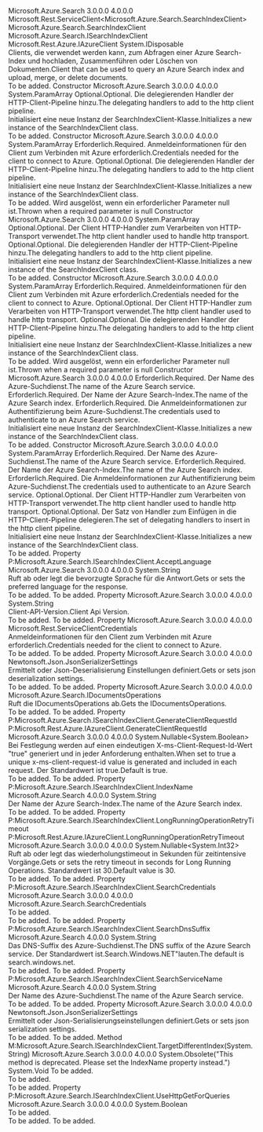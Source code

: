 <Type Name="SearchIndexClient" FullName="Microsoft.Azure.Search.SearchIndexClient">
  <TypeSignature Language="C#" Value="public class SearchIndexClient : Microsoft.Rest.ServiceClient&lt;Microsoft.Azure.Search.SearchIndexClient&gt;, IDisposable, Microsoft.Azure.Search.ISearchIndexClient, Microsoft.Rest.Azure.IAzureClient" />
  <TypeSignature Language="ILAsm" Value=".class public auto ansi beforefieldinit SearchIndexClient extends Microsoft.Rest.ServiceClient`1&lt;class Microsoft.Azure.Search.SearchIndexClient&gt; implements class Microsoft.Azure.Search.ISearchIndexClient, class Microsoft.Rest.Azure.IAzureClient, class System.IDisposable" />
  <TypeSignature Language="DocId" Value="T:Microsoft.Azure.Search.SearchIndexClient" />
  <TypeSignature Language="VB.NET" Value="Public Class SearchIndexClient&#xA;Inherits ServiceClient(Of SearchIndexClient)&#xA;Implements IAzureClient, IDisposable, ISearchIndexClient" />
  <TypeSignature Language="F#" Value="type SearchIndexClient = class&#xA;    inherit ServiceClient&lt;SearchIndexClient&gt;&#xA;    interface ISearchIndexClient&#xA;    interface IDisposable&#xA;    interface IAzureClient" />
  <AssemblyInfo>
    <AssemblyName>Microsoft.Azure.Search</AssemblyName>
    <AssemblyVersion>3.0.0.0</AssemblyVersion>
    <AssemblyVersion>4.0.0.0</AssemblyVersion>
  </AssemblyInfo>
  <Base>
    <BaseTypeName>Microsoft.Rest.ServiceClient&lt;Microsoft.Azure.Search.SearchIndexClient&gt;</BaseTypeName>
    <BaseTypeArguments>
      <BaseTypeArgument TypeParamName="!0">Microsoft.Azure.Search.SearchIndexClient</BaseTypeArgument>
    </BaseTypeArguments>
  </Base>
  <Interfaces>
    <Interface>
      <InterfaceName>Microsoft.Azure.Search.ISearchIndexClient</InterfaceName>
    </Interface>
    <Interface>
      <InterfaceName>Microsoft.Rest.Azure.IAzureClient</InterfaceName>
    </Interface>
    <Interface>
      <InterfaceName>System.IDisposable</InterfaceName>
    </Interface>
  </Interfaces>
  <Docs>
    <summary>
            <span data-ttu-id="c47ed-101">Clients, die verwendet werden kann, zum Abfragen einer Azure Search-Index und hochladen, Zusammenführen oder Löschen von Dokumenten.</span><span class="sxs-lookup"><span data-stu-id="c47ed-101">Client that can be used to query an Azure Search index and upload, merge, or delete documents.</span></span>
            </summary>
    <remarks>To be added.</remarks>
  </Docs>
  <Members>
    <Member MemberName=".ctor">
      <MemberSignature Language="C#" Value="protected SearchIndexClient (params System.Net.Http.DelegatingHandler[] handlers);" />
      <MemberSignature Language="ILAsm" Value=".method familyhidebysig specialname rtspecialname instance void .ctor(class System.Net.Http.DelegatingHandler[] handlers) cil managed" />
      <MemberSignature Language="DocId" Value="M:Microsoft.Azure.Search.SearchIndexClient.#ctor(System.Net.Http.DelegatingHandler[])" />
      <MemberSignature Language="VB.NET" Value="Protected Sub New (ParamArray handlers As DelegatingHandler())" />
      <MemberSignature Language="F#" Value="new Microsoft.Azure.Search.SearchIndexClient : System.Net.Http.DelegatingHandler[] -&gt; Microsoft.Azure.Search.SearchIndexClient" Usage="new Microsoft.Azure.Search.SearchIndexClient handlers" />
      <MemberType>Constructor</MemberType>
      <AssemblyInfo>
        <AssemblyName>Microsoft.Azure.Search</AssemblyName>
        <AssemblyVersion>3.0.0.0</AssemblyVersion>
        <AssemblyVersion>4.0.0.0</AssemblyVersion>
      </AssemblyInfo>
      <Parameters>
        <Parameter Name="handlers" Type="System.Net.Http.DelegatingHandler[]">
          <Attributes>
            <Attribute>
              <AttributeName>System.ParamArray</AttributeName>
            </Attribute>
          </Attributes>
        </Parameter>
      </Parameters>
      <Docs>
        <param name="handlers">
            <span data-ttu-id="c47ed-102">Optional.</span><span class="sxs-lookup"><span data-stu-id="c47ed-102">Optional.</span></span> <span data-ttu-id="c47ed-103">Die delegierenden Handler der HTTP-Client-Pipeline hinzu.</span><span class="sxs-lookup"><span data-stu-id="c47ed-103">The delegating handlers to add to the http client pipeline.</span></span>
            </param>
        <summary>
            <span data-ttu-id="c47ed-104">Initialisiert eine neue Instanz der SearchIndexClient-Klasse.</span><span class="sxs-lookup"><span data-stu-id="c47ed-104">Initializes a new instance of the SearchIndexClient class.</span></span>
            </summary>
        <remarks>To be added.</remarks>
      </Docs>
    </Member>
    <Member MemberName=".ctor">
      <MemberSignature Language="C#" Value="public SearchIndexClient (Microsoft.Rest.ServiceClientCredentials credentials, params System.Net.Http.DelegatingHandler[] handlers);" />
      <MemberSignature Language="ILAsm" Value=".method public hidebysig specialname rtspecialname instance void .ctor(class Microsoft.Rest.ServiceClientCredentials credentials, class System.Net.Http.DelegatingHandler[] handlers) cil managed" />
      <MemberSignature Language="DocId" Value="M:Microsoft.Azure.Search.SearchIndexClient.#ctor(Microsoft.Rest.ServiceClientCredentials,System.Net.Http.DelegatingHandler[])" />
      <MemberSignature Language="VB.NET" Value="Public Sub New (credentials As ServiceClientCredentials, ParamArray handlers As DelegatingHandler())" />
      <MemberSignature Language="F#" Value="new Microsoft.Azure.Search.SearchIndexClient : Microsoft.Rest.ServiceClientCredentials * System.Net.Http.DelegatingHandler[] -&gt; Microsoft.Azure.Search.SearchIndexClient" Usage="new Microsoft.Azure.Search.SearchIndexClient (credentials, handlers)" />
      <MemberType>Constructor</MemberType>
      <AssemblyInfo>
        <AssemblyName>Microsoft.Azure.Search</AssemblyName>
        <AssemblyVersion>3.0.0.0</AssemblyVersion>
        <AssemblyVersion>4.0.0.0</AssemblyVersion>
      </AssemblyInfo>
      <Parameters>
        <Parameter Name="credentials" Type="Microsoft.Rest.ServiceClientCredentials" />
        <Parameter Name="handlers" Type="System.Net.Http.DelegatingHandler[]">
          <Attributes>
            <Attribute>
              <AttributeName>System.ParamArray</AttributeName>
            </Attribute>
          </Attributes>
        </Parameter>
      </Parameters>
      <Docs>
        <param name="credentials">
            <span data-ttu-id="c47ed-105">Erforderlich.</span><span class="sxs-lookup"><span data-stu-id="c47ed-105">Required.</span></span> <span data-ttu-id="c47ed-106">Anmeldeinformationen für den Client zum Verbinden mit Azure erforderlich.</span><span class="sxs-lookup"><span data-stu-id="c47ed-106">Credentials needed for the client to connect to Azure.</span></span>
            </param>
        <param name="handlers">
            <span data-ttu-id="c47ed-107">Optional.</span><span class="sxs-lookup"><span data-stu-id="c47ed-107">Optional.</span></span> <span data-ttu-id="c47ed-108">Die delegierenden Handler der HTTP-Client-Pipeline hinzu.</span><span class="sxs-lookup"><span data-stu-id="c47ed-108">The delegating handlers to add to the http client pipeline.</span></span>
            </param>
        <summary>
            <span data-ttu-id="c47ed-109">Initialisiert eine neue Instanz der SearchIndexClient-Klasse.</span><span class="sxs-lookup"><span data-stu-id="c47ed-109">Initializes a new instance of the SearchIndexClient class.</span></span>
            </summary>
        <remarks>To be added.</remarks>
        <exception cref="T:System.ArgumentNullException">
            <span data-ttu-id="c47ed-110">Wird ausgelöst, wenn ein erforderlicher Parameter null ist.</span><span class="sxs-lookup"><span data-stu-id="c47ed-110">Thrown when a required parameter is null</span></span>
            </exception>
      </Docs>
    </Member>
    <Member MemberName=".ctor">
      <MemberSignature Language="C#" Value="protected SearchIndexClient (System.Net.Http.HttpClientHandler rootHandler, params System.Net.Http.DelegatingHandler[] handlers);" />
      <MemberSignature Language="ILAsm" Value=".method familyhidebysig specialname rtspecialname instance void .ctor(class System.Net.Http.HttpClientHandler rootHandler, class System.Net.Http.DelegatingHandler[] handlers) cil managed" />
      <MemberSignature Language="DocId" Value="M:Microsoft.Azure.Search.SearchIndexClient.#ctor(System.Net.Http.HttpClientHandler,System.Net.Http.DelegatingHandler[])" />
      <MemberSignature Language="VB.NET" Value="Protected Sub New (rootHandler As HttpClientHandler, ParamArray handlers As DelegatingHandler())" />
      <MemberSignature Language="F#" Value="new Microsoft.Azure.Search.SearchIndexClient : System.Net.Http.HttpClientHandler * System.Net.Http.DelegatingHandler[] -&gt; Microsoft.Azure.Search.SearchIndexClient" Usage="new Microsoft.Azure.Search.SearchIndexClient (rootHandler, handlers)" />
      <MemberType>Constructor</MemberType>
      <AssemblyInfo>
        <AssemblyName>Microsoft.Azure.Search</AssemblyName>
        <AssemblyVersion>3.0.0.0</AssemblyVersion>
        <AssemblyVersion>4.0.0.0</AssemblyVersion>
      </AssemblyInfo>
      <Parameters>
        <Parameter Name="rootHandler" Type="System.Net.Http.HttpClientHandler" />
        <Parameter Name="handlers" Type="System.Net.Http.DelegatingHandler[]">
          <Attributes>
            <Attribute>
              <AttributeName>System.ParamArray</AttributeName>
            </Attribute>
          </Attributes>
        </Parameter>
      </Parameters>
      <Docs>
        <param name="rootHandler">
            <span data-ttu-id="c47ed-111">Optional.</span><span class="sxs-lookup"><span data-stu-id="c47ed-111">Optional.</span></span> <span data-ttu-id="c47ed-112">Der Client HTTP-Handler zum Verarbeiten von HTTP-Transport verwendet.</span><span class="sxs-lookup"><span data-stu-id="c47ed-112">The http client handler used to handle http transport.</span></span>
            </param>
        <param name="handlers">
            <span data-ttu-id="c47ed-113">Optional.</span><span class="sxs-lookup"><span data-stu-id="c47ed-113">Optional.</span></span> <span data-ttu-id="c47ed-114">Die delegierenden Handler der HTTP-Client-Pipeline hinzu.</span><span class="sxs-lookup"><span data-stu-id="c47ed-114">The delegating handlers to add to the http client pipeline.</span></span>
            </param>
        <summary>
            <span data-ttu-id="c47ed-115">Initialisiert eine neue Instanz der SearchIndexClient-Klasse.</span><span class="sxs-lookup"><span data-stu-id="c47ed-115">Initializes a new instance of the SearchIndexClient class.</span></span>
            </summary>
        <remarks>To be added.</remarks>
      </Docs>
    </Member>
    <Member MemberName=".ctor">
      <MemberSignature Language="C#" Value="public SearchIndexClient (Microsoft.Rest.ServiceClientCredentials credentials, System.Net.Http.HttpClientHandler rootHandler, params System.Net.Http.DelegatingHandler[] handlers);" />
      <MemberSignature Language="ILAsm" Value=".method public hidebysig specialname rtspecialname instance void .ctor(class Microsoft.Rest.ServiceClientCredentials credentials, class System.Net.Http.HttpClientHandler rootHandler, class System.Net.Http.DelegatingHandler[] handlers) cil managed" />
      <MemberSignature Language="DocId" Value="M:Microsoft.Azure.Search.SearchIndexClient.#ctor(Microsoft.Rest.ServiceClientCredentials,System.Net.Http.HttpClientHandler,System.Net.Http.DelegatingHandler[])" />
      <MemberSignature Language="VB.NET" Value="Public Sub New (credentials As ServiceClientCredentials, rootHandler As HttpClientHandler, ParamArray handlers As DelegatingHandler())" />
      <MemberSignature Language="F#" Value="new Microsoft.Azure.Search.SearchIndexClient : Microsoft.Rest.ServiceClientCredentials * System.Net.Http.HttpClientHandler * System.Net.Http.DelegatingHandler[] -&gt; Microsoft.Azure.Search.SearchIndexClient" Usage="new Microsoft.Azure.Search.SearchIndexClient (credentials, rootHandler, handlers)" />
      <MemberType>Constructor</MemberType>
      <AssemblyInfo>
        <AssemblyName>Microsoft.Azure.Search</AssemblyName>
        <AssemblyVersion>3.0.0.0</AssemblyVersion>
        <AssemblyVersion>4.0.0.0</AssemblyVersion>
      </AssemblyInfo>
      <Parameters>
        <Parameter Name="credentials" Type="Microsoft.Rest.ServiceClientCredentials" />
        <Parameter Name="rootHandler" Type="System.Net.Http.HttpClientHandler" />
        <Parameter Name="handlers" Type="System.Net.Http.DelegatingHandler[]">
          <Attributes>
            <Attribute>
              <AttributeName>System.ParamArray</AttributeName>
            </Attribute>
          </Attributes>
        </Parameter>
      </Parameters>
      <Docs>
        <param name="credentials">
            <span data-ttu-id="c47ed-116">Erforderlich.</span><span class="sxs-lookup"><span data-stu-id="c47ed-116">Required.</span></span> <span data-ttu-id="c47ed-117">Anmeldeinformationen für den Client zum Verbinden mit Azure erforderlich.</span><span class="sxs-lookup"><span data-stu-id="c47ed-117">Credentials needed for the client to connect to Azure.</span></span>
            </param>
        <param name="rootHandler">
            <span data-ttu-id="c47ed-118">Optional.</span><span class="sxs-lookup"><span data-stu-id="c47ed-118">Optional.</span></span> <span data-ttu-id="c47ed-119">Der Client HTTP-Handler zum Verarbeiten von HTTP-Transport verwendet.</span><span class="sxs-lookup"><span data-stu-id="c47ed-119">The http client handler used to handle http transport.</span></span>
            </param>
        <param name="handlers">
            <span data-ttu-id="c47ed-120">Optional.</span><span class="sxs-lookup"><span data-stu-id="c47ed-120">Optional.</span></span> <span data-ttu-id="c47ed-121">Die delegierenden Handler der HTTP-Client-Pipeline hinzu.</span><span class="sxs-lookup"><span data-stu-id="c47ed-121">The delegating handlers to add to the http client pipeline.</span></span>
            </param>
        <summary>
            <span data-ttu-id="c47ed-122">Initialisiert eine neue Instanz der SearchIndexClient-Klasse.</span><span class="sxs-lookup"><span data-stu-id="c47ed-122">Initializes a new instance of the SearchIndexClient class.</span></span>
            </summary>
        <remarks>To be added.</remarks>
        <exception cref="T:System.ArgumentNullException">
            <span data-ttu-id="c47ed-123">Wird ausgelöst, wenn ein erforderlicher Parameter null ist.</span><span class="sxs-lookup"><span data-stu-id="c47ed-123">Thrown when a required parameter is null</span></span>
            </exception>
      </Docs>
    </Member>
    <Member MemberName=".ctor">
      <MemberSignature Language="C#" Value="public SearchIndexClient (string searchServiceName, string indexName, Microsoft.Azure.Search.SearchCredentials credentials);" />
      <MemberSignature Language="ILAsm" Value=".method public hidebysig specialname rtspecialname instance void .ctor(string searchServiceName, string indexName, class Microsoft.Azure.Search.SearchCredentials credentials) cil managed" />
      <MemberSignature Language="DocId" Value="M:Microsoft.Azure.Search.SearchIndexClient.#ctor(System.String,System.String,Microsoft.Azure.Search.SearchCredentials)" />
      <MemberSignature Language="VB.NET" Value="Public Sub New (searchServiceName As String, indexName As String, credentials As SearchCredentials)" />
      <MemberSignature Language="F#" Value="new Microsoft.Azure.Search.SearchIndexClient : string * string * Microsoft.Azure.Search.SearchCredentials -&gt; Microsoft.Azure.Search.SearchIndexClient" Usage="new Microsoft.Azure.Search.SearchIndexClient (searchServiceName, indexName, credentials)" />
      <MemberType>Constructor</MemberType>
      <AssemblyInfo>
        <AssemblyName>Microsoft.Azure.Search</AssemblyName>
        <AssemblyVersion>3.0.0.0</AssemblyVersion>
        <AssemblyVersion>4.0.0.0</AssemblyVersion>
      </AssemblyInfo>
      <Parameters>
        <Parameter Name="searchServiceName" Type="System.String" />
        <Parameter Name="indexName" Type="System.String" />
        <Parameter Name="credentials" Type="Microsoft.Azure.Search.SearchCredentials" />
      </Parameters>
      <Docs>
        <param name="searchServiceName"><span data-ttu-id="c47ed-124">Erforderlich.</span><span class="sxs-lookup"><span data-stu-id="c47ed-124">Required.</span></span> <span data-ttu-id="c47ed-125">Der Name des Azure-Suchdienst.</span><span class="sxs-lookup"><span data-stu-id="c47ed-125">The name of the Azure Search service.</span></span></param>
        <param name="indexName"><span data-ttu-id="c47ed-126">Erforderlich.</span><span class="sxs-lookup"><span data-stu-id="c47ed-126">Required.</span></span> <span data-ttu-id="c47ed-127">Der Name der Azure Search-Index.</span><span class="sxs-lookup"><span data-stu-id="c47ed-127">The name of the Azure Search index.</span></span></param>
        <param name="credentials"><span data-ttu-id="c47ed-128">Erforderlich.</span><span class="sxs-lookup"><span data-stu-id="c47ed-128">Required.</span></span> <span data-ttu-id="c47ed-129">Die Anmeldeinformationen zur Authentifizierung beim Azure-Suchdienst.</span><span class="sxs-lookup"><span data-stu-id="c47ed-129">The credentials used to authenticate to an Azure Search service.</span></span>
            <see href="https://docs.microsoft.com/rest/api/searchservice/" /></param>
        <summary>
            <span data-ttu-id="c47ed-130">Initialisiert eine neue Instanz der SearchIndexClient-Klasse.</span><span class="sxs-lookup"><span data-stu-id="c47ed-130">Initializes a new instance of the SearchIndexClient class.</span></span>
            </summary>
        <remarks>To be added.</remarks>
      </Docs>
    </Member>
    <Member MemberName=".ctor">
      <MemberSignature Language="C#" Value="public SearchIndexClient (string searchServiceName, string indexName, Microsoft.Azure.Search.SearchCredentials credentials, System.Net.Http.HttpClientHandler rootHandler, params System.Net.Http.DelegatingHandler[] handlers);" />
      <MemberSignature Language="ILAsm" Value=".method public hidebysig specialname rtspecialname instance void .ctor(string searchServiceName, string indexName, class Microsoft.Azure.Search.SearchCredentials credentials, class System.Net.Http.HttpClientHandler rootHandler, class System.Net.Http.DelegatingHandler[] handlers) cil managed" />
      <MemberSignature Language="DocId" Value="M:Microsoft.Azure.Search.SearchIndexClient.#ctor(System.String,System.String,Microsoft.Azure.Search.SearchCredentials,System.Net.Http.HttpClientHandler,System.Net.Http.DelegatingHandler[])" />
      <MemberSignature Language="VB.NET" Value="Public Sub New (searchServiceName As String, indexName As String, credentials As SearchCredentials, rootHandler As HttpClientHandler, ParamArray handlers As DelegatingHandler())" />
      <MemberSignature Language="F#" Value="new Microsoft.Azure.Search.SearchIndexClient : string * string * Microsoft.Azure.Search.SearchCredentials * System.Net.Http.HttpClientHandler * System.Net.Http.DelegatingHandler[] -&gt; Microsoft.Azure.Search.SearchIndexClient" Usage="new Microsoft.Azure.Search.SearchIndexClient (searchServiceName, indexName, credentials, rootHandler, handlers)" />
      <MemberType>Constructor</MemberType>
      <AssemblyInfo>
        <AssemblyName>Microsoft.Azure.Search</AssemblyName>
        <AssemblyVersion>3.0.0.0</AssemblyVersion>
        <AssemblyVersion>4.0.0.0</AssemblyVersion>
      </AssemblyInfo>
      <Parameters>
        <Parameter Name="searchServiceName" Type="System.String" />
        <Parameter Name="indexName" Type="System.String" />
        <Parameter Name="credentials" Type="Microsoft.Azure.Search.SearchCredentials" />
        <Parameter Name="rootHandler" Type="System.Net.Http.HttpClientHandler" />
        <Parameter Name="handlers" Type="System.Net.Http.DelegatingHandler[]">
          <Attributes>
            <Attribute>
              <AttributeName>System.ParamArray</AttributeName>
            </Attribute>
          </Attributes>
        </Parameter>
      </Parameters>
      <Docs>
        <param name="searchServiceName"><span data-ttu-id="c47ed-131">Erforderlich.</span><span class="sxs-lookup"><span data-stu-id="c47ed-131">Required.</span></span> <span data-ttu-id="c47ed-132">Der Name des Azure-Suchdienst.</span><span class="sxs-lookup"><span data-stu-id="c47ed-132">The name of the Azure Search service.</span></span></param>
        <param name="indexName"><span data-ttu-id="c47ed-133">Erforderlich.</span><span class="sxs-lookup"><span data-stu-id="c47ed-133">Required.</span></span> <span data-ttu-id="c47ed-134">Der Name der Azure Search-Index.</span><span class="sxs-lookup"><span data-stu-id="c47ed-134">The name of the Azure Search index.</span></span></param>
        <param name="credentials"><span data-ttu-id="c47ed-135">Erforderlich.</span><span class="sxs-lookup"><span data-stu-id="c47ed-135">Required.</span></span> <span data-ttu-id="c47ed-136">Die Anmeldeinformationen zur Authentifizierung beim Azure-Suchdienst.</span><span class="sxs-lookup"><span data-stu-id="c47ed-136">The credentials used to authenticate to an Azure Search service.</span></span>
            <see href="https://docs.microsoft.com/rest/api/searchservice/" /></param>
        <param name="rootHandler">
            <span data-ttu-id="c47ed-137">Optional.</span><span class="sxs-lookup"><span data-stu-id="c47ed-137">Optional.</span></span> <span data-ttu-id="c47ed-138">Der Client HTTP-Handler zum Verarbeiten von HTTP-Transport verwendet.</span><span class="sxs-lookup"><span data-stu-id="c47ed-138">The http client handler used to handle http transport.</span></span>
            </param>
        <param name="handlers">
            <span data-ttu-id="c47ed-139">Optional.</span><span class="sxs-lookup"><span data-stu-id="c47ed-139">Optional.</span></span> <span data-ttu-id="c47ed-140">Der Satz von Handler zum Einfügen in die HTTP-Client-Pipeline delegieren.</span><span class="sxs-lookup"><span data-stu-id="c47ed-140">The set of delegating handlers to insert in the http client pipeline.</span></span>
            </param>
        <summary>
            <span data-ttu-id="c47ed-141">Initialisiert eine neue Instanz der SearchIndexClient-Klasse.</span><span class="sxs-lookup"><span data-stu-id="c47ed-141">Initializes a new instance of the SearchIndexClient class.</span></span>
            </summary>
        <remarks>To be added.</remarks>
      </Docs>
    </Member>
    <Member MemberName="AcceptLanguage">
      <MemberSignature Language="C#" Value="public string AcceptLanguage { get; set; }" />
      <MemberSignature Language="ILAsm" Value=".property instance string AcceptLanguage" />
      <MemberSignature Language="DocId" Value="P:Microsoft.Azure.Search.SearchIndexClient.AcceptLanguage" />
      <MemberSignature Language="VB.NET" Value="Public Property AcceptLanguage As String" />
      <MemberSignature Language="F#" Value="member this.AcceptLanguage : string with get, set" Usage="Microsoft.Azure.Search.SearchIndexClient.AcceptLanguage" />
      <MemberType>Property</MemberType>
      <Implements>
        <InterfaceMember>P:Microsoft.Azure.Search.ISearchIndexClient.AcceptLanguage</InterfaceMember>
      </Implements>
      <AssemblyInfo>
        <AssemblyName>Microsoft.Azure.Search</AssemblyName>
        <AssemblyVersion>3.0.0.0</AssemblyVersion>
        <AssemblyVersion>4.0.0.0</AssemblyVersion>
      </AssemblyInfo>
      <ReturnValue>
        <ReturnType>System.String</ReturnType>
      </ReturnValue>
      <Docs>
        <summary>
            <span data-ttu-id="c47ed-142">Ruft ab oder legt die bevorzugte Sprache für die Antwort.</span><span class="sxs-lookup"><span data-stu-id="c47ed-142">Gets or sets the preferred language for the response.</span></span>
            </summary>
        <value>To be added.</value>
        <remarks>To be added.</remarks>
      </Docs>
    </Member>
    <Member MemberName="ApiVersion">
      <MemberSignature Language="C#" Value="public string ApiVersion { get; }" />
      <MemberSignature Language="ILAsm" Value=".property instance string ApiVersion" />
      <MemberSignature Language="DocId" Value="P:Microsoft.Azure.Search.SearchIndexClient.ApiVersion" />
      <MemberSignature Language="VB.NET" Value="Public ReadOnly Property ApiVersion As String" />
      <MemberSignature Language="F#" Value="member this.ApiVersion : string" Usage="Microsoft.Azure.Search.SearchIndexClient.ApiVersion" />
      <MemberType>Property</MemberType>
      <AssemblyInfo>
        <AssemblyName>Microsoft.Azure.Search</AssemblyName>
        <AssemblyVersion>3.0.0.0</AssemblyVersion>
        <AssemblyVersion>4.0.0.0</AssemblyVersion>
      </AssemblyInfo>
      <ReturnValue>
        <ReturnType>System.String</ReturnType>
      </ReturnValue>
      <Docs>
        <summary>
            <span data-ttu-id="c47ed-143">Client-API-Version.</span><span class="sxs-lookup"><span data-stu-id="c47ed-143">Client Api Version.</span></span>
            </summary>
        <value>To be added.</value>
        <remarks>To be added.</remarks>
      </Docs>
    </Member>
    <Member MemberName="Credentials">
      <MemberSignature Language="C#" Value="public Microsoft.Rest.ServiceClientCredentials Credentials { get; }" />
      <MemberSignature Language="ILAsm" Value=".property instance class Microsoft.Rest.ServiceClientCredentials Credentials" />
      <MemberSignature Language="DocId" Value="P:Microsoft.Azure.Search.SearchIndexClient.Credentials" />
      <MemberSignature Language="VB.NET" Value="Public ReadOnly Property Credentials As ServiceClientCredentials" />
      <MemberSignature Language="F#" Value="member this.Credentials : Microsoft.Rest.ServiceClientCredentials" Usage="Microsoft.Azure.Search.SearchIndexClient.Credentials" />
      <MemberType>Property</MemberType>
      <AssemblyInfo>
        <AssemblyName>Microsoft.Azure.Search</AssemblyName>
        <AssemblyVersion>3.0.0.0</AssemblyVersion>
        <AssemblyVersion>4.0.0.0</AssemblyVersion>
      </AssemblyInfo>
      <ReturnValue>
        <ReturnType>Microsoft.Rest.ServiceClientCredentials</ReturnType>
      </ReturnValue>
      <Docs>
        <summary>
            <span data-ttu-id="c47ed-144">Anmeldeinformationen für den Client zum Verbinden mit Azure erforderlich.</span><span class="sxs-lookup"><span data-stu-id="c47ed-144">Credentials needed for the client to connect to Azure.</span></span>
            </summary>
        <value>To be added.</value>
        <remarks>To be added.</remarks>
      </Docs>
    </Member>
    <Member MemberName="DeserializationSettings">
      <MemberSignature Language="C#" Value="public Newtonsoft.Json.JsonSerializerSettings DeserializationSettings { get; }" />
      <MemberSignature Language="ILAsm" Value=".property instance class Newtonsoft.Json.JsonSerializerSettings DeserializationSettings" />
      <MemberSignature Language="DocId" Value="P:Microsoft.Azure.Search.SearchIndexClient.DeserializationSettings" />
      <MemberSignature Language="VB.NET" Value="Public ReadOnly Property DeserializationSettings As JsonSerializerSettings" />
      <MemberSignature Language="F#" Value="member this.DeserializationSettings : Newtonsoft.Json.JsonSerializerSettings" Usage="Microsoft.Azure.Search.SearchIndexClient.DeserializationSettings" />
      <MemberType>Property</MemberType>
      <AssemblyInfo>
        <AssemblyName>Microsoft.Azure.Search</AssemblyName>
        <AssemblyVersion>3.0.0.0</AssemblyVersion>
        <AssemblyVersion>4.0.0.0</AssemblyVersion>
      </AssemblyInfo>
      <ReturnValue>
        <ReturnType>Newtonsoft.Json.JsonSerializerSettings</ReturnType>
      </ReturnValue>
      <Docs>
        <summary>
            <span data-ttu-id="c47ed-145">Ermittelt oder Json-Deserialisierung Einstellungen definiert.</span><span class="sxs-lookup"><span data-stu-id="c47ed-145">Gets or sets json deserialization settings.</span></span>
            </summary>
        <value>To be added.</value>
        <remarks>To be added.</remarks>
      </Docs>
    </Member>
    <Member MemberName="Documents">
      <MemberSignature Language="C#" Value="public Microsoft.Azure.Search.IDocumentsOperations Documents { get; }" />
      <MemberSignature Language="ILAsm" Value=".property instance class Microsoft.Azure.Search.IDocumentsOperations Documents" />
      <MemberSignature Language="DocId" Value="P:Microsoft.Azure.Search.SearchIndexClient.Documents" />
      <MemberSignature Language="VB.NET" Value="Public ReadOnly Property Documents As IDocumentsOperations" />
      <MemberSignature Language="F#" Value="member this.Documents : Microsoft.Azure.Search.IDocumentsOperations" Usage="Microsoft.Azure.Search.SearchIndexClient.Documents" />
      <MemberType>Property</MemberType>
      <AssemblyInfo>
        <AssemblyName>Microsoft.Azure.Search</AssemblyName>
        <AssemblyVersion>3.0.0.0</AssemblyVersion>
        <AssemblyVersion>4.0.0.0</AssemblyVersion>
      </AssemblyInfo>
      <ReturnValue>
        <ReturnType>Microsoft.Azure.Search.IDocumentsOperations</ReturnType>
      </ReturnValue>
      <Docs>
        <summary>
            <span data-ttu-id="c47ed-146">Ruft die IDocumentsOperations ab.</span><span class="sxs-lookup"><span data-stu-id="c47ed-146">Gets the IDocumentsOperations.</span></span>
            </summary>
        <value>To be added.</value>
        <remarks>To be added.</remarks>
      </Docs>
    </Member>
    <Member MemberName="GenerateClientRequestId">
      <MemberSignature Language="C#" Value="public Nullable&lt;bool&gt; GenerateClientRequestId { get; set; }" />
      <MemberSignature Language="ILAsm" Value=".property instance valuetype System.Nullable`1&lt;bool&gt; GenerateClientRequestId" />
      <MemberSignature Language="DocId" Value="P:Microsoft.Azure.Search.SearchIndexClient.GenerateClientRequestId" />
      <MemberSignature Language="VB.NET" Value="Public Property GenerateClientRequestId As Nullable(Of Boolean)" />
      <MemberSignature Language="F#" Value="member this.GenerateClientRequestId : Nullable&lt;bool&gt; with get, set" Usage="Microsoft.Azure.Search.SearchIndexClient.GenerateClientRequestId" />
      <MemberType>Property</MemberType>
      <Implements>
        <InterfaceMember>P:Microsoft.Azure.Search.ISearchIndexClient.GenerateClientRequestId</InterfaceMember>
        <InterfaceMember>P:Microsoft.Rest.Azure.IAzureClient.GenerateClientRequestId</InterfaceMember>
      </Implements>
      <AssemblyInfo>
        <AssemblyName>Microsoft.Azure.Search</AssemblyName>
        <AssemblyVersion>3.0.0.0</AssemblyVersion>
        <AssemblyVersion>4.0.0.0</AssemblyVersion>
      </AssemblyInfo>
      <ReturnValue>
        <ReturnType>System.Nullable&lt;System.Boolean&gt;</ReturnType>
      </ReturnValue>
      <Docs>
        <summary>
            <span data-ttu-id="c47ed-147">Bei Festlegung werden auf einen eindeutigen X-ms-Client-Request-Id-Wert "true" generiert und in jeder Anforderung enthalten.</span><span class="sxs-lookup"><span data-stu-id="c47ed-147">When set to true a unique x-ms-client-request-id value is generated and included in each request.</span></span> <span data-ttu-id="c47ed-148">Der Standardwert ist true.</span><span class="sxs-lookup"><span data-stu-id="c47ed-148">Default is true.</span></span>
            </summary>
        <value>To be added.</value>
        <remarks>To be added.</remarks>
      </Docs>
    </Member>
    <Member MemberName="IndexName">
      <MemberSignature Language="C#" Value="public string IndexName { get; set; }" />
      <MemberSignature Language="ILAsm" Value=".property instance string IndexName" />
      <MemberSignature Language="DocId" Value="P:Microsoft.Azure.Search.SearchIndexClient.IndexName" />
      <MemberSignature Language="VB.NET" Value="Public Property IndexName As String" />
      <MemberSignature Language="F#" Value="member this.IndexName : string with get, set" Usage="Microsoft.Azure.Search.SearchIndexClient.IndexName" />
      <MemberType>Property</MemberType>
      <Implements>
        <InterfaceMember>P:Microsoft.Azure.Search.ISearchIndexClient.IndexName</InterfaceMember>
      </Implements>
      <AssemblyInfo>
        <AssemblyName>Microsoft.Azure.Search</AssemblyName>
        <AssemblyVersion>4.0.0.0</AssemblyVersion>
      </AssemblyInfo>
      <ReturnValue>
        <ReturnType>System.String</ReturnType>
      </ReturnValue>
      <Docs>
        <summary>
            <span data-ttu-id="c47ed-149">Der Name der Azure Search-Index.</span><span class="sxs-lookup"><span data-stu-id="c47ed-149">The name of the Azure Search index.</span></span>
            </summary>
        <value>To be added.</value>
        <remarks>To be added.</remarks>
      </Docs>
    </Member>
    <Member MemberName="LongRunningOperationRetryTimeout">
      <MemberSignature Language="C#" Value="public Nullable&lt;int&gt; LongRunningOperationRetryTimeout { get; set; }" />
      <MemberSignature Language="ILAsm" Value=".property instance valuetype System.Nullable`1&lt;int32&gt; LongRunningOperationRetryTimeout" />
      <MemberSignature Language="DocId" Value="P:Microsoft.Azure.Search.SearchIndexClient.LongRunningOperationRetryTimeout" />
      <MemberSignature Language="VB.NET" Value="Public Property LongRunningOperationRetryTimeout As Nullable(Of Integer)" />
      <MemberSignature Language="F#" Value="member this.LongRunningOperationRetryTimeout : Nullable&lt;int&gt; with get, set" Usage="Microsoft.Azure.Search.SearchIndexClient.LongRunningOperationRetryTimeout" />
      <MemberType>Property</MemberType>
      <Implements>
        <InterfaceMember>P:Microsoft.Azure.Search.ISearchIndexClient.LongRunningOperationRetryTimeout</InterfaceMember>
        <InterfaceMember>P:Microsoft.Rest.Azure.IAzureClient.LongRunningOperationRetryTimeout</InterfaceMember>
      </Implements>
      <AssemblyInfo>
        <AssemblyName>Microsoft.Azure.Search</AssemblyName>
        <AssemblyVersion>3.0.0.0</AssemblyVersion>
        <AssemblyVersion>4.0.0.0</AssemblyVersion>
      </AssemblyInfo>
      <ReturnValue>
        <ReturnType>System.Nullable&lt;System.Int32&gt;</ReturnType>
      </ReturnValue>
      <Docs>
        <summary>
            <span data-ttu-id="c47ed-150">Ruft ab oder legt das wiederholungstimeout in Sekunden für zeitintensive Vorgänge.</span><span class="sxs-lookup"><span data-stu-id="c47ed-150">Gets or sets the retry timeout in seconds for Long Running Operations.</span></span>
            <span data-ttu-id="c47ed-151">Standardwert ist 30.</span><span class="sxs-lookup"><span data-stu-id="c47ed-151">Default value is 30.</span></span>
            </summary>
        <value>To be added.</value>
        <remarks>To be added.</remarks>
      </Docs>
    </Member>
    <Member MemberName="SearchCredentials">
      <MemberSignature Language="C#" Value="public Microsoft.Azure.Search.SearchCredentials SearchCredentials { get; }" />
      <MemberSignature Language="ILAsm" Value=".property instance class Microsoft.Azure.Search.SearchCredentials SearchCredentials" />
      <MemberSignature Language="DocId" Value="P:Microsoft.Azure.Search.SearchIndexClient.SearchCredentials" />
      <MemberSignature Language="VB.NET" Value="Public ReadOnly Property SearchCredentials As SearchCredentials" />
      <MemberSignature Language="F#" Value="member this.SearchCredentials : Microsoft.Azure.Search.SearchCredentials" Usage="Microsoft.Azure.Search.SearchIndexClient.SearchCredentials" />
      <MemberType>Property</MemberType>
      <Implements>
        <InterfaceMember>P:Microsoft.Azure.Search.ISearchIndexClient.SearchCredentials</InterfaceMember>
      </Implements>
      <AssemblyInfo>
        <AssemblyName>Microsoft.Azure.Search</AssemblyName>
        <AssemblyVersion>3.0.0.0</AssemblyVersion>
        <AssemblyVersion>4.0.0.0</AssemblyVersion>
      </AssemblyInfo>
      <ReturnValue>
        <ReturnType>Microsoft.Azure.Search.SearchCredentials</ReturnType>
      </ReturnValue>
      <Docs>
        <summary>To be added.</summary>
        <value>To be added.</value>
        <remarks>To be added.</remarks>
        <inheritdoc />
      </Docs>
    </Member>
    <Member MemberName="SearchDnsSuffix">
      <MemberSignature Language="C#" Value="public string SearchDnsSuffix { get; set; }" />
      <MemberSignature Language="ILAsm" Value=".property instance string SearchDnsSuffix" />
      <MemberSignature Language="DocId" Value="P:Microsoft.Azure.Search.SearchIndexClient.SearchDnsSuffix" />
      <MemberSignature Language="VB.NET" Value="Public Property SearchDnsSuffix As String" />
      <MemberSignature Language="F#" Value="member this.SearchDnsSuffix : string with get, set" Usage="Microsoft.Azure.Search.SearchIndexClient.SearchDnsSuffix" />
      <MemberType>Property</MemberType>
      <Implements>
        <InterfaceMember>P:Microsoft.Azure.Search.ISearchIndexClient.SearchDnsSuffix</InterfaceMember>
      </Implements>
      <AssemblyInfo>
        <AssemblyName>Microsoft.Azure.Search</AssemblyName>
        <AssemblyVersion>4.0.0.0</AssemblyVersion>
      </AssemblyInfo>
      <ReturnValue>
        <ReturnType>System.String</ReturnType>
      </ReturnValue>
      <Docs>
        <summary>
            <span data-ttu-id="c47ed-152">Das DNS-Suffix des Azure-Suchdienst.</span><span class="sxs-lookup"><span data-stu-id="c47ed-152">The DNS suffix of the Azure Search service.</span></span> <span data-ttu-id="c47ed-153">Der Standardwert ist.Search.Windows.NET"lauten.</span><span class="sxs-lookup"><span data-stu-id="c47ed-153">The default is search.windows.net.</span></span>
            </summary>
        <value>To be added.</value>
        <remarks>To be added.</remarks>
      </Docs>
    </Member>
    <Member MemberName="SearchServiceName">
      <MemberSignature Language="C#" Value="public string SearchServiceName { get; set; }" />
      <MemberSignature Language="ILAsm" Value=".property instance string SearchServiceName" />
      <MemberSignature Language="DocId" Value="P:Microsoft.Azure.Search.SearchIndexClient.SearchServiceName" />
      <MemberSignature Language="VB.NET" Value="Public Property SearchServiceName As String" />
      <MemberSignature Language="F#" Value="member this.SearchServiceName : string with get, set" Usage="Microsoft.Azure.Search.SearchIndexClient.SearchServiceName" />
      <MemberType>Property</MemberType>
      <Implements>
        <InterfaceMember>P:Microsoft.Azure.Search.ISearchIndexClient.SearchServiceName</InterfaceMember>
      </Implements>
      <AssemblyInfo>
        <AssemblyName>Microsoft.Azure.Search</AssemblyName>
        <AssemblyVersion>4.0.0.0</AssemblyVersion>
      </AssemblyInfo>
      <ReturnValue>
        <ReturnType>System.String</ReturnType>
      </ReturnValue>
      <Docs>
        <summary>
            <span data-ttu-id="c47ed-154">Der Name des Azure-Suchdienst.</span><span class="sxs-lookup"><span data-stu-id="c47ed-154">The name of the Azure Search service.</span></span>
            </summary>
        <value>To be added.</value>
        <remarks>To be added.</remarks>
      </Docs>
    </Member>
    <Member MemberName="SerializationSettings">
      <MemberSignature Language="C#" Value="public Newtonsoft.Json.JsonSerializerSettings SerializationSettings { get; }" />
      <MemberSignature Language="ILAsm" Value=".property instance class Newtonsoft.Json.JsonSerializerSettings SerializationSettings" />
      <MemberSignature Language="DocId" Value="P:Microsoft.Azure.Search.SearchIndexClient.SerializationSettings" />
      <MemberSignature Language="VB.NET" Value="Public ReadOnly Property SerializationSettings As JsonSerializerSettings" />
      <MemberSignature Language="F#" Value="member this.SerializationSettings : Newtonsoft.Json.JsonSerializerSettings" Usage="Microsoft.Azure.Search.SearchIndexClient.SerializationSettings" />
      <MemberType>Property</MemberType>
      <AssemblyInfo>
        <AssemblyName>Microsoft.Azure.Search</AssemblyName>
        <AssemblyVersion>3.0.0.0</AssemblyVersion>
        <AssemblyVersion>4.0.0.0</AssemblyVersion>
      </AssemblyInfo>
      <ReturnValue>
        <ReturnType>Newtonsoft.Json.JsonSerializerSettings</ReturnType>
      </ReturnValue>
      <Docs>
        <summary>
            <span data-ttu-id="c47ed-155">Ermittelt oder Json-Serialisierungseinstellungen definiert.</span><span class="sxs-lookup"><span data-stu-id="c47ed-155">Gets or sets json serialization settings.</span></span>
            </summary>
        <value>To be added.</value>
        <remarks>To be added.</remarks>
      </Docs>
    </Member>
    <Member MemberName="TargetDifferentIndex">
      <MemberSignature Language="C#" Value="public void TargetDifferentIndex (string newIndexName);" />
      <MemberSignature Language="ILAsm" Value=".method public hidebysig newslot virtual instance void TargetDifferentIndex(string newIndexName) cil managed" />
      <MemberSignature Language="DocId" Value="M:Microsoft.Azure.Search.SearchIndexClient.TargetDifferentIndex(System.String)" />
      <MemberSignature Language="VB.NET" Value="Public Sub TargetDifferentIndex (newIndexName As String)" />
      <MemberSignature Language="F#" Value="abstract member TargetDifferentIndex : string -&gt; unit&#xA;override this.TargetDifferentIndex : string -&gt; unit" Usage="searchIndexClient.TargetDifferentIndex newIndexName" />
      <MemberType>Method</MemberType>
      <Implements>
        <InterfaceMember>M:Microsoft.Azure.Search.ISearchIndexClient.TargetDifferentIndex(System.String)</InterfaceMember>
      </Implements>
      <AssemblyInfo>
        <AssemblyName>Microsoft.Azure.Search</AssemblyName>
        <AssemblyVersion>3.0.0.0</AssemblyVersion>
        <AssemblyVersion>4.0.0.0</AssemblyVersion>
      </AssemblyInfo>
      <Attributes>
        <Attribute>
          <AttributeName>System.Obsolete("This method is deprecated. Please set the IndexName property instead.")</AttributeName>
        </Attribute>
      </Attributes>
      <ReturnValue>
        <ReturnType>System.Void</ReturnType>
      </ReturnValue>
      <Parameters>
        <Parameter Name="newIndexName" Type="System.String" />
      </Parameters>
      <Docs>
        <param name="newIndexName">To be added.</param>
        <summary>To be added.</summary>
        <remarks>To be added.</remarks>
        <inheritdoc />
      </Docs>
    </Member>
    <Member MemberName="UseHttpGetForQueries">
      <MemberSignature Language="C#" Value="public bool UseHttpGetForQueries { get; set; }" />
      <MemberSignature Language="ILAsm" Value=".property instance bool UseHttpGetForQueries" />
      <MemberSignature Language="DocId" Value="P:Microsoft.Azure.Search.SearchIndexClient.UseHttpGetForQueries" />
      <MemberSignature Language="VB.NET" Value="Public Property UseHttpGetForQueries As Boolean" />
      <MemberSignature Language="F#" Value="member this.UseHttpGetForQueries : bool with get, set" Usage="Microsoft.Azure.Search.SearchIndexClient.UseHttpGetForQueries" />
      <MemberType>Property</MemberType>
      <Implements>
        <InterfaceMember>P:Microsoft.Azure.Search.ISearchIndexClient.UseHttpGetForQueries</InterfaceMember>
      </Implements>
      <AssemblyInfo>
        <AssemblyName>Microsoft.Azure.Search</AssemblyName>
        <AssemblyVersion>3.0.0.0</AssemblyVersion>
        <AssemblyVersion>4.0.0.0</AssemblyVersion>
      </AssemblyInfo>
      <ReturnValue>
        <ReturnType>System.Boolean</ReturnType>
      </ReturnValue>
      <Docs>
        <summary>To be added.</summary>
        <value>To be added.</value>
        <remarks>To be added.</remarks>
        <inheritdoc />
      </Docs>
    </Member>
  </Members>
</Type>